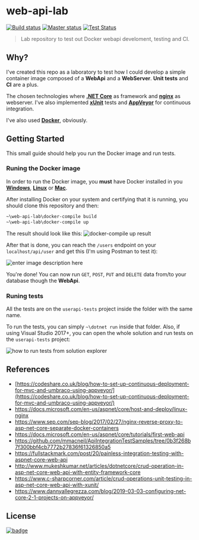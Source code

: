 # web-api-lab

[![Build status](https://img.shields.io/appveyor/ci/HumanAftrAll/web-api-lab.svg?style=flat-square)](https://ci.appveyor.com/project/HumanAftrAll/web-api-lab) [![Master status](https://img.shields.io/appveyor/ci/HumanAftrAll/web-api-lab/master.svg?style=flat-square&label=master)](https://ci.appveyor.com/project/HumanAftrAll/web-api-lab/branch/master) [![Test Status](https://img.shields.io/appveyor/tests/HumanAftrAll/web-api-lab.svg?style=flat-square)](https://img.shields.io/appveyor/tests/HumanAftrAll/web-api-lab.svg?style=flat-square)
>Lab repository to test out Docker webapi develoment, testing and CI.

## Why?
I've created this repo as a laboratory to test how I could develop a simple container image composed of a **WebApi** and a **WebServer**. **Unit tests** and **CI** are a plus.

The chosen technologies where [**.NET Core**](https://dotnet.microsoft.com/) as framework and [**nginx**](http://nginx.org/) as webserver. I've also implemented [**xUnit**](https://xunit.net/) tests and [**AppVeyor**](https://www.appveyor.com/) for continuous integration. 

I've also used [**Docker**](https://www.docker.com/), obviously.

## Getting Started

This small guide should help you run the Docker image and run tests.

### Runing the Docker image

In order to run the Docker image, you **must** have Docker installed in you [**Windows**](https://download.docker.com/win/stable/Docker%20for%20Windows%20Installer.exe), [**Linux**](https://docs.docker.com/install/linux/docker-ce/debian/) or [**Mac**](https://download.docker.com/mac/stable/Docker.dmg).

After installing Docker on your system and certifying that it is running, you should clone this repository and then:

```bash
~\web-api-lab\docker-compile build
~\web-api-lab\docker-compile up
```
The result should look like this:
![docker-compile up result](https://imgur.com/APgic2E.png)

After that is done, you can reach the ``/users`` endpoint on your ``localhost/api/user`` and get this (I'm using Postman to test it):

![enter image description here](https://i.imgur.com/3QAZfDB.png)

You're done! You can now run `GET`, `POST`, `PUT` and `DELETE` data from/to your database though the **WebApi**.

### Runing tests

All the tests are on the ``userapi-tests`` project inside the folder with the same name.

To run the tests, you can simply ``~\dotnet run`` inside that folder. Also, if using Visual Studio 2017+, you can open the whole solution and run tests on the ``userapi-tests`` project:

![how to run tests from solution explorer](https://i.imgur.com/jGGFtGL.png)

## References
- [https://codeshare.co.uk/blog/how-to-set-up-continuous-deployment-for-mvc-and-umbraco-using-appveyor/](https://codeshare.co.uk/blog/how-to-set-up-continuous-deployment-for-mvc-and-umbraco-using-appveyor/)
- https://docs.microsoft.com/en-us/aspnet/core/host-and-deploy/linux-nginx
- https://www.sep.com/sep-blog/2017/02/27/nginx-reverse-proxy-to-asp-net-core-separate-docker-containers
- https://docs.microsoft.com/en-us/aspnet/core/tutorials/first-web-api
- https://github.com/mmacneil/ApiIntegrationTestSamples/tree/0b3f268b7f300bbf4cb7772b27836f61326850a5
- https://fullstackmark.com/post/20/painless-integration-testing-with-aspnet-core-web-api
- http://www.mukeshkumar.net/articles/dotnetcore/crud-operation-in-asp-net-core-web-api-with-entity-framework-core
- https://www.c-sharpcorner.com/article/crud-operations-unit-testing-in-asp-net-core-web-api-with-xunit/
- https://www.dannyallegrezza.com/blog/2019-03-03-configuring-net-core-2-1-projects-on-appveyor/

## License
[![badge](https://img.shields.io/github/license/ruirizzi/web-api-lab.svg?color=blue&style=popout-square)](https://github.com/ruirizzi/web-api-lab/blob/master/LICENSE)
